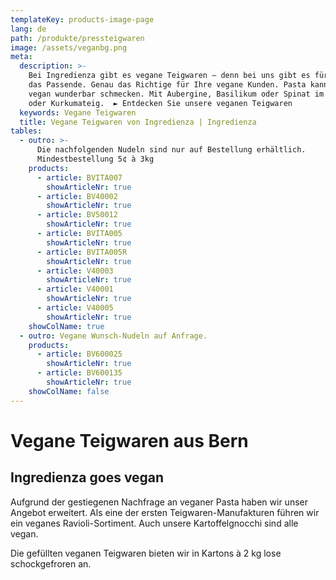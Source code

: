 ```yaml
---
templateKey: products-image-page
lang: de
path: /produkte/pressteigwaren
image: /assets/veganbg.png
meta:
  description: >-
    Bei Ingredienza gibt es vegane Teigwaren – denn bei uns gibt es für jeden
    das Passende. Genau das Richtige für Ihre vegane Kunden. Pasta kann auch
    vegan wunderbar schmecken. Mit Aubergine, Basilikum oder Spinat im Dinkel-
    oder Kurkumateig.  ► Entdecken Sie unsere veganen Teigwaren
  keywords: Vegane Teigwaren
  title: Vegane Teigwaren von Ingredienza | Ingredienza
tables:
  - outro: >-
      Die nachfolgenden Nudeln sind nur auf Bestellung erhältlich.
      Mindestbestellung 5¢ à 3kg
    products:
      - article: BVITA007
        showArticleNr: true
      - article: BV40002
        showArticleNr: true
      - article: BV50012
        showArticleNr: true
      - article: BVITA005
        showArticleNr: true
      - article: BVITA005R
        showArticleNr: true
      - article: V40003
        showArticleNr: true
      - article: V40001
        showArticleNr: true
      - article: V40005
        showArticleNr: true
    showColName: true 
  - outro: Vegane Wunsch-Nudeln auf Anfrage.
    products:
      - article: BV600025
        showArticleNr: true
      - article: BV600135
        showArticleNr: true
    showColName: false 
---
```

 
# Vegane Teig&shy;waren aus Bern

## Ingredienza goes vegan

Aufgrund der gestiegenen Nachfrage an veganer Pasta haben wir unser Angebot
erweitert. Als eine der ersten Teigwaren-Manufakturen führen wir ein veganes
Ravioli-Sortiment. Auch unsere Kartoffelgnocchi sind alle vegan.

Die gefüllten veganen Teigwaren bieten wir in Kartons &agrave; 2 kg lose
schockgefroren an.
